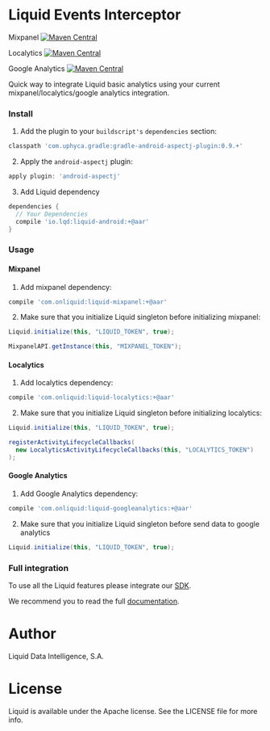 Liquid Events Interceptor
==================

Mixpanel [![Maven Central](https://img.shields.io/maven-central/v/com.onliquid/liquid-mixpanel.svg)](http://search.maven.org/#search%7Cga%7C1%7Ca%3A%22liquid-mixpanel%22)

Localytics [![Maven Central](https://img.shields.io/maven-central/v/com.onliquid/liquid-localytics.svg)](http://search.maven.org/#search%7Cga%7C1%7Ca%3A%22liquid-localytics%22)

Google Analytics [![Maven Central](https://img.shields.io/maven-central/v/com.onliquid/liquid-googleanalytics.svg)](http://search.maven.org/#search%7Cga%7C1%7Ca%3A%22liquid-googleanalytics%22)

Quick way to integrate Liquid basic analytics using your current mixpanel/localytics/google analytics integration.



### Install

1. Add the plugin to your `buildscript's` `dependencies` section:
```groovy
classpath 'com.uphyca.gradle:gradle-android-aspectj-plugin:0.9.+'
```

2. Apply the `android-aspectj` plugin:
```groovy
apply plugin: 'android-aspectj'
```

3. Add Liquid dependency
```groovy
dependencies {
  // Your Dependencies
  compile 'io.lqd:liquid-android:+@aar'
}
```

### Usage

#### Mixpanel
1. Add mixpanel dependency:
```groovy
compile 'com.onliquid:liquid-mixpanel:+@aar'
```

2. Make sure that you initialize Liquid singleton before initializing mixpanel:

```java
Liquid.initialize(this, "LIQUID_TOKEN", true);

MixpanelAPI.getInstance(this, "MIXPANEL_TOKEN");
```

#### Localytics
1. Add localytics dependency:
```groovy
compile 'com.onliquid:liquid-localytics:+@aar'
```

2. Make sure that you initialize Liquid singleton before initializing localytics:

```java
Liquid.initialize(this, "LIQUID_TOKEN", true);

registerActivityLifecycleCallbacks(
  new LocalyticsActivityLifecycleCallbacks(this, "LOCALYTICS_TOKEN")
);
```


#### Google Analytics
1. Add Google Analytics dependency:
```groovy
compile 'com.onliquid:liquid-googleanalytics:+@aar'
```

2. Make sure that you initialize Liquid singleton before send data to google analytics

```java
Liquid.initialize(this, "LIQUID_TOKEN", true);
```



### Full integration

To use all the Liquid features please integrate our  [SDK](https://github.com/lqd-io/liquid-sdk-android).

We recommend you to read the full [documentation](https://www.onliquid.com/documentation/android).


# Author

Liquid Data Intelligence, S.A.

# License

Liquid is available under the Apache license. See the LICENSE file for more info.
